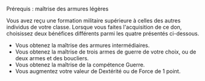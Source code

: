 ﻿---
id: combat_feats_fr.md#fantassin-intermédiaire
name: Fantassin intermédiaire
---
Prérequis : maîtrise des armures légères

Vous avez reçu une formation militaire supérieure à celles des autres individus de votre classe. Lorsque vous faites l'acquisition de ce don, choisissez deux bénéfices différents parmi les quatre présentés ci-dessous.

* Vous obtenez la maîtrise des armures intermédiaires.
* Vous obtenez la maîtrise de trois armes de guerre de votre choix, ou de deux armes et des boucliers.
* Vous obtenez la maîtrise de la compétence Guerre.
* Vous augmentez votre valeur de Dextérité ou de Force de 1 point.

